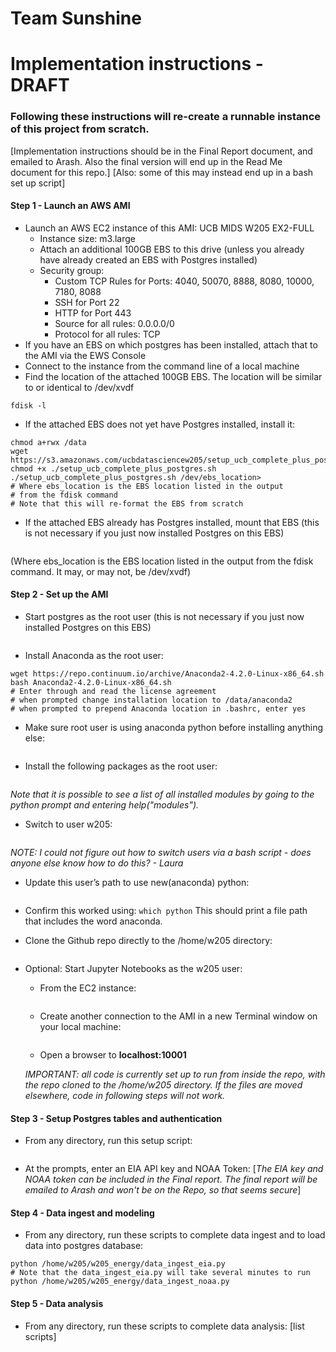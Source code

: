 # Team Sunshine

# Implementation instructions - DRAFT
### Following these instructions will re-create a runnable instance of this project from scratch.

[Implementation instructions should be in the Final Report document, and emailed to Arash. Also the final version will end up in the Read Me document for this repo.]
[Also: some of this may instead end up in a bash set up script]


#### Step 1 - Launch an AWS AMI
* Launch an AWS EC2 instance of this AMI: UCB MIDS W205 EX2-FULL
    * Instance size: m3.large
    * Attach an additional 100GB EBS to this drive (unless you already have already created an EBS with Postgres installed)
    * Security group:
        * Custom TCP Rules for Ports: 4040, 50070, 8888, 8080, 10000, 7180, 8088
        * SSH for Port 22
        * HTTP for Port 443
        * Source for all rules: 0.0.0.0/0
        * Protocol for all rules:  TCP
* If you have an EBS on which postgres has been installed, attach that to the AMI via the EWS Console
* Connect to the instance from the command line of a local machine
* Find the location of the attached 100GB EBS. The location will be similar to or identical to /dev/xvdf
```
fdisk -l
```
* If the attached EBS does not yet have Postgres installed, install it:
```
chmod a+rwx /data
wget https://s3.amazonaws.com/ucbdatasciencew205/setup_ucb_complete_plus_postgres.sh
chmod +x ./setup_ucb_complete_plus_postgres.sh
./setup_ucb_complete_plus_postgres.sh /dev/ebs_location>
# Where ebs_location is the EBS location listed in the output
# from the fdisk command
# Note that this will re-format the EBS from scratch
```
* If the attached EBS already has Postgres installed, mount that EBS (this is not necessary if you just now installed Postgres on this EBS)

```mount -t ext4 /dev/[ebs_location] /data
```

(Where ebs_location is the EBS location listed in the output from the fdisk command. It may, or may not, be /dev/xvdf)

#### Step 2 - Set up the AMI
* Start postgres as the root user (this is not necessary if you just now installed Postgres on this EBS)
```/data/start_postgres.sh
```

* Install Anaconda as the root user:
```
wget https://repo.continuum.io/archive/Anaconda2-4.2.0-Linux-x86_64.sh
bash Anaconda2-4.2.0-Linux-x86_64.sh
# Enter through and read the license agreement
# when prompted change installation location to /data/anaconda2
# when prompted to prepend Anaconda location in .bashrc, enter yes
```

* Make sure root user is using anaconda python before installing anything else:
```PATH=/data/anaconda2/bin:$PATH
```

* Install the following packages as the root user:
```pip install psycopg2
```
_Note that it is possible to see a list of all installed modules by going to the python prompt and entering help("modules")._


* Switch to user w205:
```su - w205
```
_NOTE: I could not figure out how to switch users via a bash script - does anyone else know how to do this? - Laura_

* Update this user’s path to use new(anaconda) python:
```PATH=/data/anaconda2/bin:$PATH
```

* Confirm this worked using: `which python`
This should print a file path that includes the word anaconda.

* Clone the Github repo directly to the /home/w205 directory:
```git clone https://github.com/superbb/w205_energy.git
```

* Optional:  Start Jupyter Notebooks as the w205 user:
   * From the EC2 instance:
   ```jupyter notebook --no-browser --port=8888
   ```
   * Create another connection to the AMI in a new Terminal window on your local machine:
     ```ssh -i "mykey.pem" -NL 10001:localhost:8888 root@ec2-##-##-###-###.compute-1.amazonaws.com
     ```
   * Open a browser to __localhost:10001__

   _IMPORTANT:  all code is currently set up to run from inside the repo, with the repo cloned to the /home/w205 directory. If the files are moved elsewhere, code in following steps will not work._

#### Step 3 - Setup Postgres tables and authentication
* From any directory, run this setup script:
```python /home/w205/w205_energy/setup.py
```

* At the prompts, enter an EIA API key and NOAA Token: [_The EIA key and NOAA token can be included in the Final report. The final report will be emailed to Arash and won't be on the Repo, so that seems secure_]


#### Step 4 - Data ingest and modeling
* From any directory, run these scripts to complete data ingest and to load data into postgres database:
```
python /home/w205/w205_energy/data_ingest_eia.py
# Note that the data_ingest_eia.py will take several minutes to run
python /home/w205/w205_energy/data_ingest_noaa.py
```

#### Step 5 - Data analysis
* From any directory, run these scripts to complete data analysis:
[list scripts]
